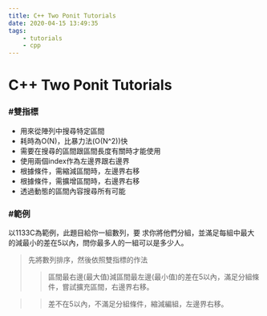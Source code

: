 ```yaml
---
title: C++ Two Ponit Tutorials
date: 2020-04-15 13:49:35
tags:
    - tutorials
    - cpp
---
```

# C++ Two Ponit Tutorials
### #雙指標
+ 用來從陣列中搜尋特定區間
+ 耗時為O(N)，比暴力法(O(N^2))快
+ 需要在搜尋的區間跟區間長度有關時才能使用
+ 使用兩個index作為左邊界跟右邊界
+ 根據條件，需縮減區間時，左邊界右移
+ 根據條件，需擴增區間時，右邊界右移
+ 透過動態的區間內容搜尋所有可能

<!-- more -->

### #範例

以1133C為範例，此題目給你一組數列，要 求你將他們分組，並滿足每組中最大的減最小的差在5以內，問你最多人的一組可以是多少人。
>先將數列排序，然後依照雙指標的作法
>> 區間最右邊(最大值)減區間最左邊(最小值)的差在5以內，滿足分組條件，嘗試擴充區間，右邊界右移。

>> 差不在5以內，不滿足分組條件，縮減編組，左邊界右移。

<script src="https://gist.github.com/Daviswww/46a2a0419fe4afda45a71ffe94337635.js"></script>